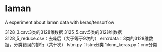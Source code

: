 # laman
A experiment about laman data with keras/tensorflow


3128_3.csv:3类的3128维数据
3125_5.csv:5类的3128维数据
3128_5_reduce.csv：去噪后（大于等于9次的）
errordata：3类的3128维数据，分类错误的排行（共十次）
lstm.py：lstm分类
1dcnn_keras.py：cnn分类
